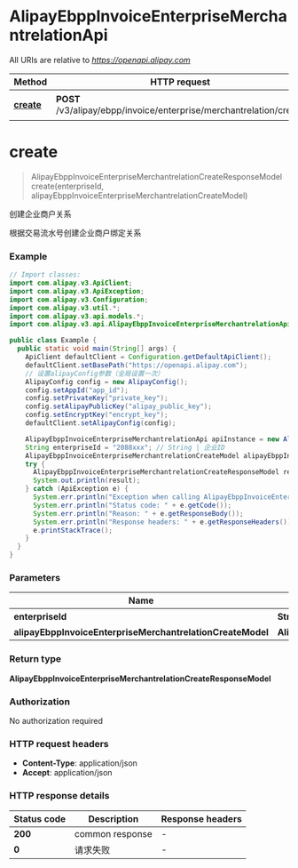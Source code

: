 # AlipayEbppInvoiceEnterpriseMerchantrelationApi

All URIs are relative to *https://openapi.alipay.com*

| Method | HTTP request | Description |
|------------- | ------------- | -------------|
| [**create**](AlipayEbppInvoiceEnterpriseMerchantrelationApi.md#create) | **POST** /v3/alipay/ebpp/invoice/enterprise/merchantrelation/create | 创建企业商户关系 |


<a name="create"></a>
# **create**
> AlipayEbppInvoiceEnterpriseMerchantrelationCreateResponseModel create(enterpriseId, alipayEbppInvoiceEnterpriseMerchantrelationCreateModel)

创建企业商户关系

根据交易流水号创建企业商户绑定关系

### Example
```java
// Import classes:
import com.alipay.v3.ApiClient;
import com.alipay.v3.ApiException;
import com.alipay.v3.Configuration;
import com.alipay.v3.util.*;
import com.alipay.v3.api.models.*;
import com.alipay.v3.api.AlipayEbppInvoiceEnterpriseMerchantrelationApi;

public class Example {
  public static void main(String[] args) {
    ApiClient defaultClient = Configuration.getDefaultApiClient();
    defaultClient.setBasePath("https://openapi.alipay.com");
    // 设置alipayConfig参数（全局设置一次）
    AlipayConfig config = new AlipayConfig();
    config.setAppId("app_id");
    config.setPrivateKey("private_key");
    config.setAlipayPublicKey("alipay_public_key");
    config.setEncryptKey("encrypt_key");
    defaultClient.setAlipayConfig(config);

    AlipayEbppInvoiceEnterpriseMerchantrelationApi apiInstance = new AlipayEbppInvoiceEnterpriseMerchantrelationApi(defaultClient);
    String enterpriseId = "2088xxx"; // String | 企业ID
    AlipayEbppInvoiceEnterpriseMerchantrelationCreateModel alipayEbppInvoiceEnterpriseMerchantrelationCreateModel = new AlipayEbppInvoiceEnterpriseMerchantrelationCreateModel(); // AlipayEbppInvoiceEnterpriseMerchantrelationCreateModel | 
    try {
      AlipayEbppInvoiceEnterpriseMerchantrelationCreateResponseModel result = apiInstance.create(enterpriseId, alipayEbppInvoiceEnterpriseMerchantrelationCreateModel);
      System.out.println(result);
    } catch (ApiException e) {
      System.err.println("Exception when calling AlipayEbppInvoiceEnterpriseMerchantrelationApi#create");
      System.err.println("Status code: " + e.getCode());
      System.err.println("Reason: " + e.getResponseBody());
      System.err.println("Response headers: " + e.getResponseHeaders());
      e.printStackTrace();
    }
  }
}
```

### Parameters

| Name | Type | Description  | Notes |
|------------- | ------------- | ------------- | -------------|
| **enterpriseId** | **String**| 企业ID | [optional] |
| **alipayEbppInvoiceEnterpriseMerchantrelationCreateModel** | **AlipayEbppInvoiceEnterpriseMerchantrelationCreateModel**|  | [optional] |

### Return type

**AlipayEbppInvoiceEnterpriseMerchantrelationCreateResponseModel**

### Authorization

No authorization required

### HTTP request headers

 - **Content-Type**: application/json
 - **Accept**: application/json

### HTTP response details
| Status code | Description | Response headers |
|-------------|-------------|------------------|
| **200** | common response |  -  |
| **0** | 请求失败 |  -  |

